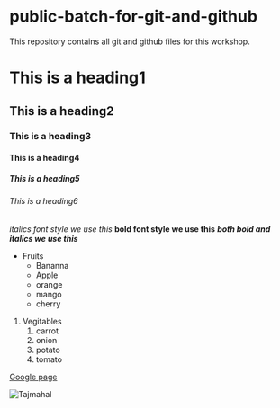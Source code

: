 # public-batch-for-git-and-github
This repository contains all git and github files for this workshop.
# This is a heading1
## This is a heading2
### This is a heading3
#### This is a heading4
##### This is a heading5
###### This is a heading6

*italics font style we use this*
**bold font style we use this**
***both bold and italics we use this***

* Fruits
  * Bananna
  * Apple
  * orange
  * mango
  * cherry
  
1. Vegitables
     1. carrot
     2. onion
     3. potato
     4. tomato


[Google page](https://www.google.com/)

![Tajmahal](https://encrypted-tbn0.gstatic.com/images?q=tbn:ANd9GcTyB5eVmD1O88CuZpSY98piZ0cxWAEGVqlArw&usqp=CAU)





